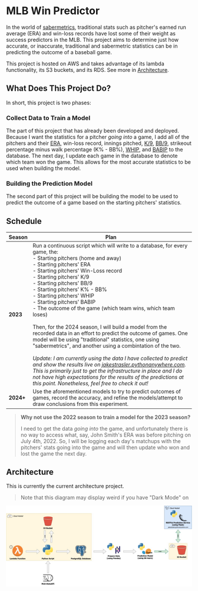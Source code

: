 # MLB Win Predictor

In the world of [sabermetrics](https://en.wikipedia.org/wiki/Sabermetrics), traditional stats such as pitcher's earned run average (ERA) and win-loss records have lost some of their weight as success predictors in the MLB. This project aims to determine just how accurate, or inaccurate, traditional and sabermetric statistics can be in predicting the outcome of a baseball game.

This project is hosted on AWS and takes advantage of its lambda functionality, its S3 buckets, and its RDS. See more in [Architecture](#architecture).

## What Does This Project Do?

In short, this project is two phases:

### Collect Data to Train a Model

The part of this project that has already been developed and deployed. Because I want the statistics for a pitcher *going into* a game, I add all of the pitchers and their [ERA](https://library.fangraphs.com/pitching/era/), win-loss record, innings pitched, [K/9](https://en.wikipedia.org/wiki/Strikeouts_per_nine_innings_pitched), [BB/9](https://en.wikipedia.org/wiki/Bases_on_balls_per_nine_innings_pitched), strikeout percentage minus walk percentage (K% - BB%), [WHIP](https://library.fangraphs.com/pitching/whip/), and [BABIP](https://library.fangraphs.com/pitching/babip/) to the database. The next day, I update each game in the database to denote which team won the game. This allows for the most accurate statistics to be used when building the model.

### Building the Prediction Model

The second part of this project will be building the model to be used to predict the outcome of a game based on the starting pitchers' statistics. 

## Schedule

| **Season** | **Plan**                                                                                                                                                                                                                                                                                                                                                                                                                                                                                                                                                                                                                                                                                                                                                                                                                                                                                                                                                                                                                                                  |
| ---------- | --------------------------------------------------------------------------------------------------------------------------------------------------------------------------------------------------------------------------------------------------------------------------------------------------------------------------------------------------------------------------------------------------------------------------------------------------------------------------------------------------------------------------------------------------------------------------------------------------------------------------------------------------------------------------------------------------------------------------------------------------------------------------------------------------------------------------------------------------------------------------------------------------------------------------------------------------------------------------------------------------------------------------------------------------------- |
| **2023**   | Run a continuous script which will write to a database, for every game, the: <br> - Starting pitchers (home and away)<br> - Starting pitchers' ERA<br> - Starting pitchers' Win-Loss record<br> - Starting pitchers' K/9<br> - Starting pitchers' BB/9<br> - Starting pitchers' K% - BB%<br> - Starting pitchers' WHIP<br> - Starting pitchers' BABIP<br> - The outcome of the game (which team wins, which team loses)<br><br>Then, for the 2024 season, I will build a model from the recorded data in an effort to predict the outcome of games. One model will be using "traditional" statistics, one using "sabermetrics", and another using a combintation of the two.<br><br> *Update: I am currently using the data I have collected to predict and show the results live on [jakestrasler.pythonanywhere.com](https://jakestrasler.pythonanywhere.com). This is primarily just to get the infrastructure in place and I do not have high expectations for the results of the predictions at this point. Nonetheless, feel free to check it out!* |
| **2024+**  | Use the aforementioned models to try to predict outcomes of games, record the accuracy, and refine the models/attempt to draw conclusions from this experiment.<br>                                                                                                                                                                                                                                                                                                                                                                                                                                                                                                                                                                                                                                                                                                                                                                                                                                                                                       |

> **Why not use the 2022 season to train a model for the 2023 season?**
>
> I need to get the data *going into* the game, and unfortunately there is no way to access what, say, John Smith's ERA was before pitching on July 4th, 2022. So, I will be logging each day's matchups with the pitchers' stats going into the game and will then update who won and lost the game the next day.

## Architecture

This is currently the current architecture project.

> Note that this diagram may display weird if you have "Dark Mode" on

![arch](resources/most-current-arch.jpg)

